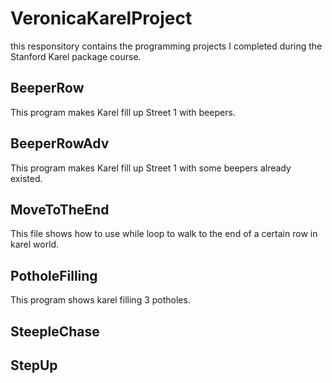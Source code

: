 # VeronicaKarelProject
this responsitory contains the programming projects I completed during the Stanford Karel package course.

## BeeperRow
  This program makes Karel fill up Street 1 with beepers.
## BeeperRowAdv
  This program makes Karel fill up Street 1 with some beepers already existed.
## MoveToTheEnd
  This file shows how to use while loop to walk to the end of a certain row in karel world.
## PotholeFilling
  This program shows karel filling 3 potholes.
## SteepleChase
## StepUp

